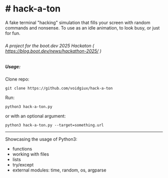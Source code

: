 # \# hack-a-ton

A fake terminal "hacking" simulation that fills your screen with random commands and nonsense. To use as an idle animation, to look busy, or just for fun.

##### 

###### A project for the boot.dev 2025 Hackaton ( https://blog.boot.dev/news/hackathon-2025/ )

##### 

##### Usage:



Clone repo: 

```git clone https://github.com/voidgiux/hack-a-ton```



Run: 

```python3 hack-a-ton.py```



or with an optional argument: 

```python3 hack-a-ton.py --target=something.url```


---

Showcasing the usage of Python3: 

- functions
- working with files
- lists
- try/except
- external modules: time, random, os, argparse


